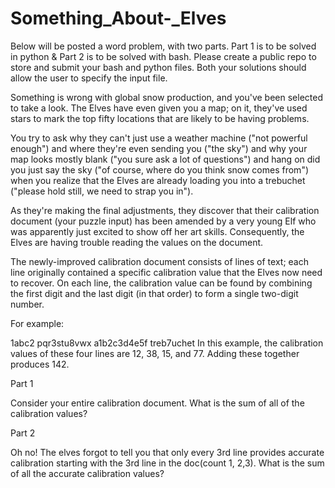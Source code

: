 # Something_About-_Elves

Below will be posted a word problem, with two parts.  Part 1 is to be solved in python & Part 2 is to be solved with bash.  Please create a public repo to store and submit your bash and python files.  Both your solutions should allow the user to specify the input file.

 

Something is wrong with global snow production, and you've been selected to take a look. The Elves have even given you a map; on it, they've used stars to mark the top fifty locations that are likely to be having problems.

You try to ask why they can't just use a weather machine ("not powerful enough") and where they're even sending you ("the sky") and why your map looks mostly blank ("you sure ask a lot of questions") and hang on did you just say the sky ("of course, where do you think snow comes from") when you realize that the Elves are already loading you into a trebuchet ("please hold still, we need to strap you in").

As they're making the final adjustments, they discover that their calibration document (your puzzle input) has been amended by a very young Elf who was apparently just excited to show off her art skills. Consequently, the Elves are having trouble reading the values on the document.

The newly-improved calibration document consists of lines of text; each line originally contained a specific calibration value that the Elves now need to recover. On each line, the calibration value can be found by combining the first digit and the last digit (in that order) to form a single two-digit number.

For example:

1abc2
pqr3stu8vwx
a1b2c3d4e5f
treb7uchet
In this example, the calibration values of these four lines are 12, 38, 15, and 77. Adding these together produces 142.

 

Part 1

Consider your entire calibration document. What is the sum of all of the calibration values?

 

Part 2

Oh no!  The elves forgot to tell you that only every 3rd line provides accurate calibration starting with the 3rd line in the doc(count 1, 2,3).  What is the sum of all the accurate calibration values?
